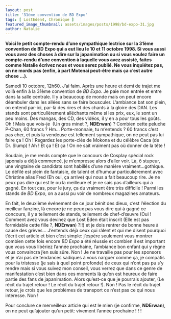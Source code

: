 ```yaml
---
layout: post
title: '31ème convention de BD Expo'
tags: [ LostEden4, Chronique ]
featured_image_thumbnail: assets/images/posts/1998/bd-expo-31.jpg
author: Natalie
---
```


**Voici le petit compte-rendu d’une sympathique lectrice sur la 31ème convention de BD Expo qui a eut lieu le 10 et 11 octobre 1998. Si vous aussi vous avez des choses à dire sur la japanimation ou si vous voulez faire un compte-rendu d’une convention à laquelle vous avez assisté, faites comme Natalie écrivez nous et vous serez publié. Ne vous inquiétez pas, on ne mords pas (enfin, à part Motenai peut-être mais ça c’est autre chose ...).**

Samedi 10 octobre, 12h60. J’ai faim. Après une heure et demi de trajet me voilà enfin à la 31ème convention de *BD Expo*. Je paie mon entrée et entre dans la salle centrale. Il y a beaucoup de monde mais on peut encore déambuler dans les allées sans se faire bousculer. L’ambiance bat son plein, on entend par-ici, par-là des rires et des chants à la gloire des DAN. Les stands sont particulièrement alléchants même si les prix, eux, le sont un peu moins. Des mangas, des CD, des vidéos, il y en a pour tous les goûts. Oh ! Mais que vois-je  (Un gros minet ?, **NDErwan**) ? Combien cette peluche P-Chan, 60 francs ? Hm... Porte-monnaie, tu m’entends ? 60 francs c’est pas cher, et puis la vendeuse est tellement sympathique, on ne peut pas lui faire ça ! Oh ! Regardez les porte-clés de Mokona et du célèbre Caca (de Dr. Slump) ! Ah ! Et ça ! Et ça ! On ne sait vraiment pas où donner de la tête ! 

Soudain, je me rends compte que le concours de Cosplay spécial rock japonais a déjà commencé, je m’empresse alors d’aller voir. Là, ô stupeur, une vingtaine de candidats sont habillés d’une manière vraiment...gothique. Le défilé est plein de fantaisie, de talent et d’humour particulièrement avec Christine alias Fred (Eh oui, ça arrive) qui nous a fait beaucoup rire. Je ne peux pas dire qui est le ou la meilleure et je ne sais pas d’ailleurs qui a gagné. En tout cas, pour le jury, ça du vraiment être très difficile ! Parmi les stands de *BD Expo*, on a aussi pu voir de nombreux magazines amateurs. 

En fait, le deuxième événement de ce jour bénit des dieux, c’est l’élection du meilleur fanzine, là encore je ne peux pas vous dire qui à gagné ce concours, il y a tellement de stands, tellement de chef-d’œuvre (Oui ! Comment avez vous devinez que Lost Eden était inscrit (Elle est pas formidable cette fille ?, **NDErwan**) ?!!) et je dois rentrer de bonne heure à cause des grèves... J’entends déjà ceux qui râlent et qui me disent pourquoi t’écrit cet article et bien c’est simple: j’espère seulement vous montrer combien cette fois encore *BD Expo* a été réussie et combien il est important que vous vous libériez l’année prochaine, l’ambiance bon enfant qui y règne vous convaincra j’en suis sûre. Non ! Je ne travaille pas pour les sponsors et je n’ai pas de tendances sadiques à vous narguer comme ça, je compatis pour la tristesse (je sais à quel point profonde) de ceux qui n’ont pas pu s’y rendre mais si vous suivez mon conseil, vous verrez que dans ce genre de manifestation c’est bien dans ces moments là qu’on est heureux de faire partie des fans de japanimation. Alors qu’est-ce que je pourrais ajouter, (Le récit du trajet retour ! Le récit du trajet retour !). Non ! Pas le récit du trajet retour, je crois que les problèmes de transport ce n’est pas ce qui nous intéresse. Non ! 

Pour conclure ce merveilleux article qui est le mien (je confirme, **NDErwan**), on ne peut qu’ajouter qu’un petit: vivement l’année prochaine ! ! !